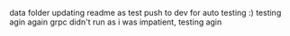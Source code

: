 data folder 
updating readme as test push to dev for auto testing :) 
testing agin 
again 
grpc didn't run as i was impatient, testing agin 